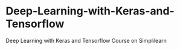 # Deep-Learning-with-Keras-and-Tensorflow
Deep Learning with Keras and Tensorflow Course on Simplilearn
